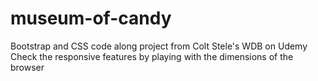 # museum-of-candy
Bootstrap and CSS code along project from Colt Stele's WDB on Udemy  
Check the responsive features by playing with the dimensions of the browser

